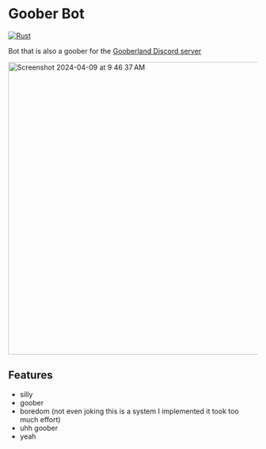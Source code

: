 # Goober Bot

[![Rust](https://github.com/valentinegb/goober-bot/actions/workflows/rust.yml/badge.svg)](https://github.com/valentinegb/goober-bot/actions/workflows/rust.yml)

Bot that is also a goober for the [Gooberland Discord server](https://discord.gg/NCd88hxUFc)

<img width="592" alt="Screenshot 2024-04-09 at 9 46 37 AM" src="https://github.com/valentinegb/goober-bot/assets/35977727/84f36d11-fc5d-4bbe-ad58-04fa7c615b8c">

## Features
- silly
- goober
- boredom (not even joking this is a system I implemented it took too much effort)
- uhh goober
- yeah
